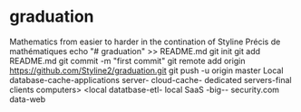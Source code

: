 # graduation
Mathematics from easier to harder in the contination of Styline Précis de mathématiques
echo "# graduation" >> README.md
git init
git add README.md
git commit -m "first commit"
git remote add origin https://github.com/Styline2/graduation.git
git push -u origin master
Local database-cache-applications server- cloud-cache- dedicated servers-final clients computers>
<local datatbase-etl- local SaaS -big-- security.com data-web
